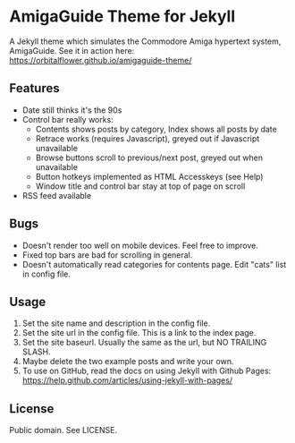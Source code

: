 # AmigaGuide Theme for Jekyll

A Jekyll theme which simulates the Commodore Amiga hypertext system, AmigaGuide. See it in action here: https://orbitalflower.github.io/amigaguide-theme/

## Features

* Date still thinks it's the 90s
* Control bar really works:
  * Contents shows posts by category, Index shows all posts by date
  * Retrace works (requires Javascript), greyed out if Javascript unavailable
  * Browse buttons scroll to previous/next post, greyed out when unavailable
  * Button hotkeys implemented as HTML Accesskeys (see Help)
  * Window title and control bar stay at top of page on scroll
* RSS feed available

## Bugs

* Doesn't render too well on mobile devices. Feel free to improve.
* Fixed top bars are bad for scrolling in general.
* Doesn't automatically read categories for contents page. Edit "cats" list in config file.

## Usage

1. Set the site name and description in the config file.
2. Set the site url in the config file. This is a link to the index page.
3. Set the site baseurl. Usually the same as the url, but NO TRAILING SLASH.
4. Maybe delete the two example posts and write your own.
5. To use on GitHub, read the docs on using Jekyll with Github Pages: https://help.github.com/articles/using-jekyll-with-pages/

## License

Public domain. See LICENSE.
